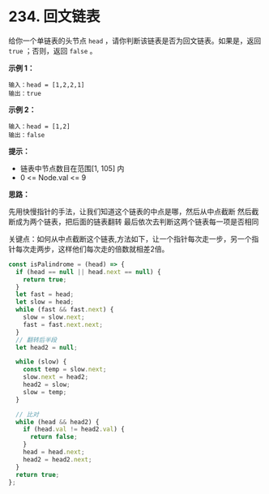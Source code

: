 # 234. 回文链表

给你一个单链表的头节点 `head` ，请你判断该链表是否为回文链表。如果是，返回 `true` ；否则，返回 `false` 。

**示例 1：**

```
输入：head = [1,2,2,1]
输出：true
```

**示例 2：**

```
输入：head = [1,2]
输出：false
```

**提示：**

- 链表中节点数目在范围[1, 105] 内
- 0 <= Node.val <= 9

**思路：**

先用快慢指针的手法，让我们知道这个链表的中点是哪，然后从中点截断
然后截断成为两个链表，把后面的链表翻转
最后依次去判断这两个链表每一项是否相同

关键点：如何从中点截断这个链表,方法如下，让一个指针每次走一步，另一个指针每次走两步，这样他们每次走的倍数就相差2倍。

```javascript
const isPalindrome = (head) => {
  if (head == null || head.next == null) {
    return true;
  }
  let fast = head;
  let slow = head;
  while (fast && fast.next) {
    slow = slow.next;
    fast = fast.next.next;
  }
  // 翻转后半段
  let head2 = null;

  while (slow) {
    const temp = slow.next;
    slow.next = head2;
    head2 = slow;
    slow = temp;
  }

  // 比对
  while (head && head2) {
    if (head.val != head2.val) {
      return false;
    }
    head = head.next;
    head2 = head2.next;
  }
  return true;
};
```